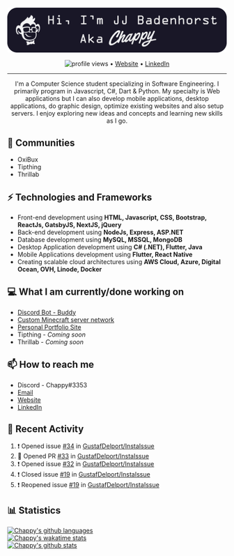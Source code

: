 [![Header](https://raw.githubusercontent.com/Chappy202/Chappy202/main/banner.png "Header")](https://chappy202.com/)

<p align="center">
  <img src="https://gpvc.arturio.dev/Chappy202" alt="profile views"> •  
  <a href="https://chappy202.com/">Website</a> •
  <a href="https://www.linkedin.com/in/jj-badenhorst/">LinkedIn</a>
</p>

---

<p align="center">
I'm a Computer Science student specializing in Software Engineering. I primarily program in Javascript, C#, Dart & Python. My specialty is Web applications but I can also develop mobile applications, desktop applications, do graphic design, optimize existing websites and also setup servers. I enjoy exploring new ideas and concepts and learning new skills as I go.</p>

## 👯 Communities
- OxiBux
- Tipthing
- Thrillab

## ⚡ Technologies and Frameworks
- Front-end development using **HTML, Javascript, CSS, Bootstrap, ReactJs, GatsbyJS, NextJS, jQuery**
- Back-end development using **NodeJs, Express, ASP.NET**
- Database development using **MySQL, MSSQL, MongoDB**
- Desktop Application development using **C# (.NET), Flutter, Java**
- Mobile Applications development using **Flutter, React Native**
- Creating scalable cloud architectures using **AWS Cloud, Azure, Digital Ocean, OVH, Linode, Docker**

## 💻 What I am currently/done working on
- [Discord Bot - Buddy](https://github.com/Chappy202/Buddy)
- [Custom Minecraft server network](https://minestack.club/)
- [Personal Portfolio Site](https://chappy202.com/)
- Tipthing - *Coming soon*
- Thrillab - *Coming soon*

## 📫 How to reach me
- Discord - Chappy#3353
- [Email](mailto:jj@chappy202.com)
- [Website](https://chappy202.com/)
- [LinkedIn](https://www.linkedin.com/in/jj-badenhorst/)

## 📜 Recent Activity
<!--START_SECTION:activity-->
1. ❗️ Opened issue [#34](https://github.com/GustafDelport/InstaIssue/issues/34) in [GustafDelport/InstaIssue](https://github.com/GustafDelport/InstaIssue)
2. 💪 Opened PR [#33](https://github.com/GustafDelport/InstaIssue/pull/33) in [GustafDelport/InstaIssue](https://github.com/GustafDelport/InstaIssue)
3. ❗️ Opened issue [#32](https://github.com/GustafDelport/InstaIssue/issues/32) in [GustafDelport/InstaIssue](https://github.com/GustafDelport/InstaIssue)
4. ❗️ Closed issue [#19](https://github.com/GustafDelport/InstaIssue/issues/19) in [GustafDelport/InstaIssue](https://github.com/GustafDelport/InstaIssue)
5. ❗️ Reopened issue [#19](https://github.com/GustafDelport/InstaIssue/issues/19) in [GustafDelport/InstaIssue](https://github.com/GustafDelport/InstaIssue)
<!--END_SECTION:activity-->

## 📊 Statistics
[![Chappy's github languages](https://github-readme-stats.vercel.app/api/top-langs/?username=Chappy202&layout=compact&theme=dracula)](https://github.com/anuraghazra/github-readme-stats)<br />
[![Chappy's wakatime stats](https://github-readme-stats.vercel.app/api/wakatime?username=Chappy202&theme=dracula)](https://github.com/anuraghazra/github-readme-stats)<br />
[![Chappy's github stats](https://github-readme-stats.vercel.app/api?username=Chappy202&show_icons=true&theme=dracula)](https://github.com/anuraghazra/github-readme-stats)
